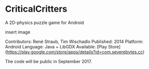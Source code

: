 # CriticalCritters
A 2D-physics puzzle game for Android

insert image

Contributors: René Straub, Tim Wischadlo
Published: 2014
Platform: Android
Language: Java + LibGDX
Available: [Play Store] (https://play.google.com/store/apps/details?id=com.severebytes.cc)

The code will be public in September 2017.
